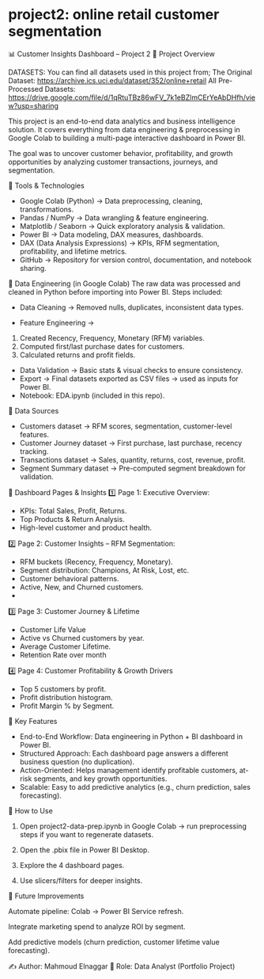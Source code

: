 # project2: online retail customer segmentation

📊 Customer Insights Dashboard – Project 2
🔹 Project Overview

DATASETS: You can find all datasets used in this project from;
The Original Dataset:  https://archive.ics.uci.edu/dataset/352/online+retail
All Pre-Processed Datasets: https://drive.google.com/file/d/1qRtuTBz86wFV_7k1eBZlmCErYeAbDHfh/view?usp=sharing

This project is an end-to-end data analytics and business intelligence solution. It covers everything from data engineering & preprocessing in Google Colab to building a multi-page interactive dashboard in Power BI.

The goal was to uncover customer behavior, profitability, and growth opportunities by analyzing customer transactions, journeys, and segmentation.

🔹 Tools & Technologies

* Google Colab (Python) → Data preprocessing, cleaning, transformations.
* Pandas / NumPy → Data wrangling & feature engineering.
* Matplotlib / Seaborn → Quick exploratory analysis & validation.
* Power BI → Data modeling, DAX measures, dashboards.
* DAX (Data Analysis Expressions) → KPIs, RFM segmentation, profitability, and lifetime metrics.
* GitHub → Repository for version control, documentation, and notebook sharing.

🔹 Data Engineering (in Google Colab)
The raw data was processed and cleaned in Python before importing into Power BI. Steps included:

* Data Cleaning → Removed nulls, duplicates, inconsistent data types.

* Feature Engineering →
1. Created Recency, Frequency, Monetary (RFM) variables.
2. Computed first/last purchase dates for customers.
3. Calculated returns and profit fields.

* Data Validation → Basic stats & visual checks to ensure consistency.
* Export → Final datasets exported as CSV files → used as inputs for Power BI.
* Notebook: EDA.ipynb (included in this repo).

🔹 Data Sources

* Customers dataset → RFM scores, segmentation, customer-level features.
* Customer Journey dataset → First purchase, last purchase, recency tracking.
* Transactions dataset → Sales, quantity, returns, cost, revenue, profit.
* Segment Summary dataset → Pre-computed segment breakdown for validation.

🔹 Dashboard Pages & Insights
1️⃣ Page 1: Executive Overview: 

* KPIs: Total Sales, Profit, Returns.
* Top Products & Return Analysis.
* High-level customer and product health.

2️⃣ Page 2: Customer Insights – RFM Segmentation:

* RFM buckets (Recency, Frequency, Monetary).
* Segment distribution: Champions, At Risk, Lost, etc.
* Customer behavioral patterns.
* Active, New, and Churned customers.
* 
3️⃣ Page 3: Customer Journey & Lifetime

* Customer Life Value
* Active vs Churned customers by year.
* Average Customer Lifetime.
* Retention Rate over month

4️⃣ Page 4: Customer Profitability & Growth Drivers

* Top 5 customers by profit.
* Profit distribution histogram.
* Profit Margin % by Segment.


🔹 Key Features

* End-to-End Workflow: Data engineering in Python + BI dashboard in Power BI.
* Structured Approach: Each dashboard page answers a different business question (no duplication).
* Action-Oriented: Helps management identify profitable customers, at-risk segments, and key growth opportunities.
* Scalable: Easy to add predictive analytics (e.g., churn prediction, sales forecasting).

🔹 How to Use

1. Open project2-data-prep.ipynb in Google Colab → run preprocessing steps if you want to regenerate datasets.

2. Open the .pbix file in Power BI Desktop.

3. Explore the 4 dashboard pages.

4. Use slicers/filters for deeper insights.

🔹 Future Improvements

Automate pipeline: Colab → Power BI Service refresh.

Integrate marketing spend to analyze ROI by segment.

Add predictive models (churn prediction, customer lifetime value forecasting).

✍️ Author: Mahmoud Elnaggar
🎯 Role: Data Analyst (Portfolio Project)
